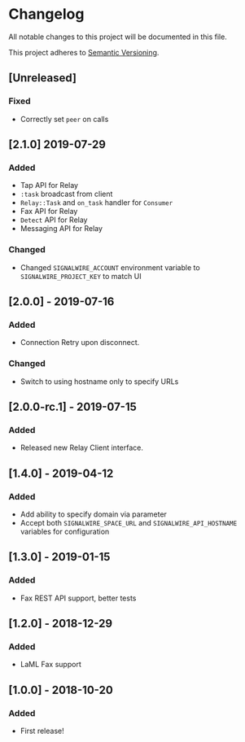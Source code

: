 # Changelog
All notable changes to this project will be documented in this file.

This project adheres to [Semantic Versioning](https://semver.org/spec/v2.0.0.html).

## [Unreleased]
### Fixed
- Correctly set `peer` on calls

## [2.1.0] 2019-07-29
### Added
- Tap API for Relay
- `:task` broadcast from client
- `Relay::Task` and `on_task` handler for `Consumer`
- Fax API for Relay
- `Detect` API for Relay
- Messaging API for Relay
### Changed
- Changed `SIGNALWIRE_ACCOUNT` environment variable to `SIGNALWIRE_PROJECT_KEY` to match UI

## [2.0.0] - 2019-07-16
### Added
- Connection Retry upon disconnect.
### Changed
- Switch to using hostname only to specify URLs

## [2.0.0-rc.1] - 2019-07-15
### Added
- Released new Relay Client interface.

## [1.4.0] - 2019-04-12
### Added
- Add ability to specify domain via parameter
- Accept both `SIGNALWIRE_SPACE_URL` and `SIGNALWIRE_API_HOSTNAME` variables for configuration

## [1.3.0] - 2019-01-15
### Added
- Fax REST API support, better tests

## [1.2.0] - 2018-12-29
### Added
- LaML Fax support

## [1.0.0] - 2018-10-20
### Added
- First release!

<!---
### Added
### Changed
### Removed
### Fixed
### Security
-->
